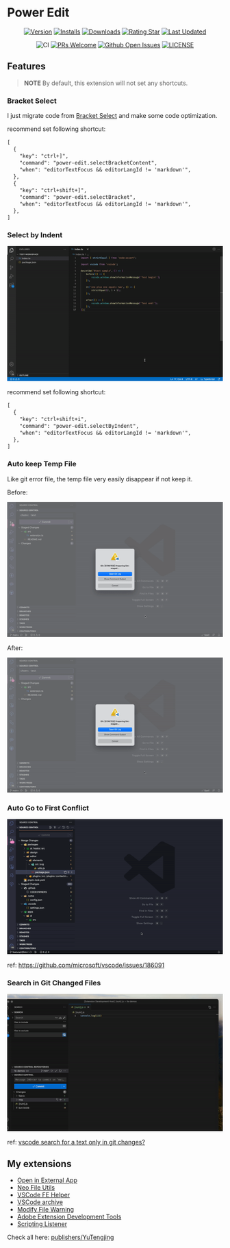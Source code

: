 # Power Edit

<div align="center">

[![Version](https://img.shields.io/visual-studio-marketplace/v/YuTengjing.power-edit)](https://marketplace.visualstudio.com/items/YuTengjing.power-edit/changelog) [![Installs](https://img.shields.io/visual-studio-marketplace/i/YuTengjing.power-edit)](https://marketplace.visualstudio.com/items?itemName=YuTengjing.power-edit) [![Downloads](https://img.shields.io/visual-studio-marketplace/d/YuTengjing.power-edit)](https://marketplace.visualstudio.com/items?itemName=YuTengjing.power-edit) [![Rating Star](https://img.shields.io/visual-studio-marketplace/stars/YuTengjing.power-edit)](https://marketplace.visualstudio.com/items?itemName=YuTengjing.power-edit&ssr=false#review-details) [![Last Updated](https://img.shields.io/visual-studio-marketplace/last-updated/YuTengjing.power-edit)](https://github.com/tjx666/power-edit)

![CI](https://github.com/tjx666/power-edit/actions/workflows/ci.yml/badge.svg) [![PRs Welcome](https://img.shields.io/badge/PRs-welcome-brightgreen.svg?style=flat)](http://makeapullrequest.com) [![Github Open Issues](https://img.shields.io/github/issues/tjx666/power-edit)](https://github.com/tjx666/power-edit/issues) [![LICENSE](https://img.shields.io/badge/license-Anti%20996-blue.svg?style=flat-square)](https://github.com/996icu/996.ICU/blob/master/LICENSE)

</div>

## Features

> **NOTE**
> By default, this extension will not set any shortcuts.

### Bracket Select

I just migrate code from [Bracket Select](https://github.com/jhasse/vscode-bracket-select) and make some code optimization.

recommend set following shortcut:

```jsonc
[
  {
    "key": "ctrl+]",
    "command": "power-edit.selectBracketContent",
    "when": "editorTextFocus && editorLangId != 'markdown'",
  },
  {
    "key": "ctrl+shift+]",
    "command": "power-edit.selectBracket",
    "when": "editorTextFocus && editorLangId != 'markdown'",
  },
]
```

### Select by Indent

![Select by Indent](https://github.com/tjx666/power-edit/blob/main/assets/screenshots/select-by-indent.gif?raw=true)

recommend set following shortcut:

```jsonc
[
  {
    "key": "ctrl+shift+i",
    "command": "power-edit.selectByIndent",
    "when": "editorTextFocus && editorLangId != 'markdown'",
  },
]
```

### Auto keep Temp File

Like git error file, the temp file very easily disappear if not keep it.

Before:

![Before](https://github.com/tjx666/power-edit/blob/main/assets/screenshots/auto-keep-temp-file-before.gif?raw=true)

After:

![After](https://github.com/tjx666/power-edit/blob/main/assets/screenshots/auto-keep-temp-file-after.gif?raw=true)

### Auto Go to First Conflict

![Auto Go to First Conflict](https://github.com/tjx666/power-edit/blob/main/assets/screenshots/auto-go-to-first-conflict.gif?raw=true)

ref: <https://github.com/microsoft/vscode/issues/186091>

### Search in Git Changed Files

![Search in Git Changed Files](https://github.com/tjx666/power-edit/blob/main/assets/screenshots/search-in-git-changed-files.gif?raw=true)

ref: [vscode search for a text only in git changes?](https://stackoverflow.com/questions/58875783/vscode-search-for-a-text-only-in-git-changes)

## My extensions

- [Open in External App](https://github.com/tjx666/open-in-external-app)
- [Neo File Utils](https://github.com/tjx666/vscode-neo-file-utils)
- [VSCode FE Helper](https://github.com/tjx666/vscode-fe-helper)
- [VSCode archive](https://github.com/tjx666/vscode-archive)
- [Modify File Warning](https://github.com/tjx666/modify-file-warning)
- [Adobe Extension Development Tools](https://github.com/tjx666/vscode-adobe-extension-devtools)
- [Scripting Listener](https://github.com/tjx666/scripting-listener)

Check all here: [publishers/YuTengjing](https://marketplace.visualstudio.com/publishers/YuTengjing)
